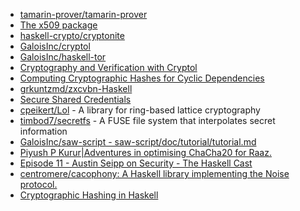 * [tamarin-prover/tamarin-prover](https://github.com/tamarin-prover/tamarin-prover)
* [The x509 package](https://hackage.haskell.org/package/x509)
* [haskell-crypto/cryptonite](https://github.com/haskell-crypto/cryptonite)
* [GaloisInc/cryptol](https://github.com/GaloisInc/cryptol)
* [GaloisInc/haskell-tor](https://github.com/GaloisInc/haskell-tor)
* [Cryptography and Verification with Cryptol](https://www.youtube.com/watch?v=sC2_5WaavFc)
* [Computing Cryptographic Hashes for Cyclic Dependencies](https://blog.fugue.co/2016-05-18-cryptographic-hashes-and-dependency-cycles.html)
* [grkuntzmd/zxcvbn-Haskell](https://github.com/grkuntzmd/zxcvbn-Haskell/)
* [Secure Shared Credentials](http://brendanhay.nz/credentials)
* [cpeikert/Lol](https://github.com/cpeikert/Lol) - A library for ring-based lattice cryptography
* [timbod7/secretfs](https://github.com/timbod7/secretfs) - A FUSE file system that interpolates secret information
* [GaloisInc/saw-script - saw-script/doc/tutorial/tutorial.md](https://github.com/GaloisInc/saw-script/blob/master/doc/tutorial/tutorial.md)
* [Piyush P Kurur|Adventures in optimising ChaCha20 for Raaz.](http://cse.iitk.ac.in/users/ppk/posts/2017-02-06-Adventures-in-optimising-chacha20.html)
* [Episode 11 - Austin Seipp on Security - The Haskell Cast](http://www.haskellcast.com/episode/011-austin-seipp-on-security)
* [centromere/cacophony: A Haskell library implementing the Noise protocol.](https://github.com/centromere/cacophony)
* [Cryptographic Hashing in Haskell](https://www.fpcomplete.com/blog/2017/09/cryptographic-hashing-haskell)
